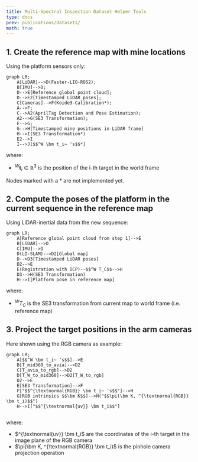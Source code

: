 ```yaml
---
title: Multi-Spectral Inspection Dataset Helper Tools
type: docs
prev: publications/datasets/
math: true
---
```




## 1. Create the reference map with mine locations

Using the platform sensors only:

```mermaid
graph LR;
    A[LiDAR]-->D(Faster-LIO-ROS2);
    B[IMU]-->D;
    D-->E[Reference global point cloud];
    D-->E2[Timestamped LiDAR poses];
    C[Cameras]-->F(Koide3-Calibration*);
    A-->F;
    C-->A2(AprilTag Detection and Pose Estimation);
    A2-->G(SE3 Transformation);
    F-->G;
    G-->H[Timestamped mine positions in LiDAR frame]
    H-->I(SE3 Transformation*)
    E2-->I
    I-->J[$$^W \bm t_i~ 's$$*]
```

where:
- $^W \mathbf{t}_i \in \mathbb{R}^3$ is the position of the i-th target in the world frame

Nodes marked with a * are not implemented yet. 

## 2. Compute the poses of the platform in the current sequence in the reference map

Using LiDAR-inertial data from the new sequence:

```mermaid
graph LR;
    A[Reference global point cloud from step 1]-->E
    B[LiDAR]-->D
    C[IMU]-->D
    D(LI-SLAM)-->D2[Global map]
    D-->D3[Timestamped LiDAR poses]
    D2-->E
    E(Registration with ICP)--$$^W T_C$$-->H
    D3-->H(SE3 Transformation)
    H-->I[Platform pose in reference map]
```

where:
- $^W T_C$ is the SE3 transformation from current map to world frame (i.e. reference map)


## 3. Project the target positions in the arm cameras

Here shown using the RGB camera as example:
```mermaid
graph LR;
    A[$$^W \bm t_i~ 's$$]-->E
    B[T_mid360_to_avia]-->D2
    C[T_avia_to_rgb]-->D2
    D[T_W_to_mid360]-->D2[T_W_to_rgb]
    D2-->E
    E[SE3 Transformation]-->F
    F["$$^{\textnormal{RGB}} \bm t_i~ 's$$"]-->H
    G[RGB intrinsics $$\bm K$$]-->H("$$\pi(\bm K, ^{\textnormal{RGB}} \bm t_i)$$")
    H-->I["$$^{\textnormal{uv}} \bm t_i$$"]
    
```
where:
- $^{\textnormal{uv}} \bm t_i$ are the coordinates of the i-th target in the image plane of the RGB camera
- $\pi(\bm K, ^{\textnormal{RGB}} \bm t_i)$ is the pinhole camera projection operation
